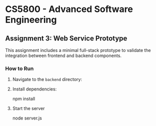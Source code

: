 # CS5800 - Advanced Software Engineering

## Assignment 3: Web Service Prototype

This assignment includes a minimal full-stack prototype to validate the integration between frontend and backend components.


### How to Run

1. Navigate to the `backend` directory:


2. Install dependencies:

   npm install


3. Start the server

   node server.js
